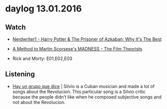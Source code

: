 # daylog 13.01.2016

## Watch

- [Nerdwriter1 - Harry Potter & The Prisoner of Azkaban: Why It's The Best](https://www.youtube.com/watch?v=3hZ_ZyzCO24)
- [A Method to Martin Scorsese's MADNESS - The Film Theorists](https://www.youtube.com/watch?v=MwM1jNVkMtU)

- Rick and Morty: E01,E02,E03

## Listening

- [Hay un grupo que dice](https://www.youtube.com/watch?v=gIxnrNA9lgI) | Silvio is a Cuban musician and made a lot of songs about the Revolucion. This particular song is a Silvio critic because the people didn’t like when he composed subjective songs and not about the Revolucion. 